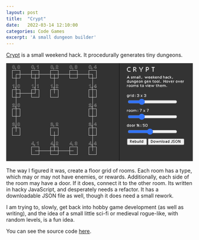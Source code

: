 ```yaml
---
layout: post
title:  "Crypt"
date:   2022-03-14 12:10:00
categories: Code Games
excerpt: 'A small dungeon builder'
---
```


<!-- commenting this out to use later -->
<!-- {% highlight ruby %}
def print_hi(name)
  puts "Hi, #{name}"
end
print_hi('Tom')
#=> prints 'Hi, Tom' to STDOUT.
{% endhighlight %} -->

[Crypt](https://johnakers.net/crypt) is a small weekend hack. It procedurally generates tiny dungeons.

![Crypt example](/assets/images/crypt.png)

The way I figured it was, create a floor grid of rooms. Each room has a type, which may or may not have
enemies, or rewards. Additionally, each side of the room may have a door. If it does, connect it to
the other room. Its written in hacky JavaScript, and desperately needs a refactor. It has a downloadable
JSON file as well, though it does need a small rework.

I am trying to, slowly, get back into hobby game development (as well as writing), and the idea of
a small little sci-fi or medieval rogue-like, with random levels, is a fun idea.

You can see the source code [here](https://github.com/johnakers/crypt).
